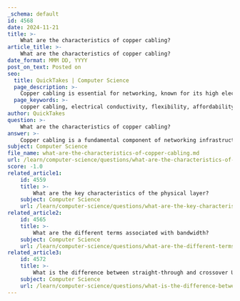 ```yaml
---
_schema: default
id: 4568
date: 2024-11-21
title: >-
    What are the characteristics of copper cabling?
article_title: >-
    What are the characteristics of copper cabling?
date_format: MMM DD, YYYY
post_on_text: Posted on
seo:
  title: QuickTakes | Computer Science
  page_description: >-
    Copper cabling is essential for networking, known for its high electrical conductivity, flexibility, and cost-effectiveness while offering reliable performance. However, it is susceptible to interference and environmental factors.
  page_keywords: >-
    copper cabling, electrical conductivity, flexibility, affordability, reliable performance, twisted-pair cabling, Cat5, Cat5e, Cat6, EMI, RFI, limitations, networking infrastructure
author: QuickTakes
question: >-
    What are the characteristics of copper cabling?
answer: >-
    Copper cabling is a fundamental component of networking infrastructure, and it possesses several key characteristics that make it widely used in various applications. Here are the primary characteristics of copper cabling:\n\n1. **Electrical Conductivity**: Copper is known for its high electrical conductivity, which allows for efficient transmission of signals with minimal loss. This property is crucial for maintaining data integrity over distances, making copper cabling a reliable choice for networking.\n\n2. **Flexibility**: The malleable nature of copper enables cables to be easily bent and routed through tight spaces. This flexibility is particularly beneficial in complex network installations where space is limited.\n\n3. **Affordability**: Copper cabling is generally more cost-effective compared to other types of cabling, such as fiber optics. This affordability makes it suitable for a wide range of environments and budgets, contributing to its widespread adoption.\n\n4. **Reliable Performance**: Copper cables provide consistent and reliable data transmission, ensuring minimal signal loss. This reliability is essential for maintaining the performance of network connections.\n\n5. **Types of Copper Cables**: The most common types of copper cabling used in networking include:\n   - **Twisted-Pair Cabling**: This includes Unshielded Twisted Pair (UTP) cables, which are widely used in Local Area Networks (LANs) and telephony. UTP cables consist of eight copper wires grouped into four twisted pairs, typically terminated with RJ-45 connectors.\n   - **Categories**: Copper cabling is categorized into various types, such as Cat5, Cat5e, Cat6, and Cat6a, each supporting different data rates and distances. For example, Cat5e can support data rates up to 1 Gbps over distances up to 100 meters.\n\n6. **Susceptibility to Interference**: While copper cabling is effective for many applications, it is susceptible to electromagnetic interference (EMI) and radio frequency interference (RFI), especially in environments with high levels of electronic noise.\n\n7. **Limitations**: Copper cables can be affected by environmental factors, such as temperature and moisture. They are not suitable for use in extremely cold conditions, as low temperatures can impact performance. Additionally, copper is prone to corrosion when exposed to air and moisture, which can lead to deterioration over time.\n\nIn summary, copper cabling is characterized by its excellent electrical conductivity, flexibility, affordability, and reliable performance, making it a popular choice for networking applications. However, it also has limitations, including susceptibility to interference and environmental factors.
subject: Computer Science
file_name: what-are-the-characteristics-of-copper-cabling.md
url: /learn/computer-science/questions/what-are-the-characteristics-of-copper-cabling
score: -1.0
related_article1:
    id: 4559
    title: >-
        What are the key characteristics of the physical layer?
    subject: Computer Science
    url: /learn/computer-science/questions/what-are-the-key-characteristics-of-the-physical-layer
related_article2:
    id: 4565
    title: >-
        What are the different terms associated with bandwidth?
    subject: Computer Science
    url: /learn/computer-science/questions/what-are-the-different-terms-associated-with-bandwidth
related_article3:
    id: 4572
    title: >-
        What is the difference between straight-through and crossover UTP cables?
    subject: Computer Science
    url: /learn/computer-science/questions/what-is-the-difference-between-straightthrough-and-crossover-utp-cables
---
```


&nbsp;